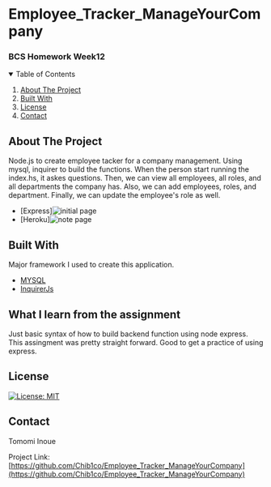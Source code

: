 # Employee_Tracker_ManageYourCompany
<h3>BCS Homework Week12</h3>

<!-- TABLE OF CONTENTS -->
<details open="open">
  <summary>Table of Contents</summary>
  <ol>
    <li>
      <a href="#about-the-project">About The Project</a>
    </li>
      <li><a href="#built-with">Built With</a></li>
    <li><a href="#license">License</a></li>
    <li><a href="#contact">Contact</a></li>
  </ol>
</details>



<!-- ABOUT THE PROJECT -->
## About The Project
Node.js to create employee tacker for a company management. Using mysql, inquirer to build the functions.
When the person start running the index.hs, it askes questions. Then, we can view all employees, all roles, and all departments the company has. Also, we can add employees, roles, and department. Finally, we can update the employee's role as well.

* [Express]<img src="image/initialpage.png" alt="initial page"/>
* [Heroku]<img src="image/note.png" alt="note page"/>


## Built With

Major framework I used to create this application.

* [MYSQL](https://www.npmjs.com/package/mysql)
* [InquirerJs](https://www.npmjs.com/package/inquirer/v/0.2.3)




## What I learn from the assignment

Just basic syntax of how to build backend function using node express. This assingment was pretty straight forward. Good to get a practice of using express.

<!-- LICENSE -->
## License


[![License: MIT](https://img.shields.io/badge/License-MIT-yellow.svg)](https://opensource.org/licenses/MIT)



<!-- CONTACT -->
## Contact

Tomomi Inoue 
</br>

Project Link: [https://github.com/Chib1co/Employee_Tracker_ManageYourCompany](https://github.com/Chib1co/Employee_Tracker_ManageYourCompany)


